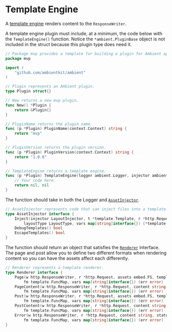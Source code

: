 # Template Engine

A [template engine](https://github.com/ambientkit/plugin/blob/main/templateengine/htmlengine/htmlengine.go) renders content to the `ResponseWriter`.

A template engine plugin must include, at a minimum, the code below with the `TemplateEngine()` function. Notice the `*ambient.PluginBase` object is not included in the struct because this plugin type does need it.

```go
// Package mvp provides a template for building a plugin for Ambient apps.
package mvp

import (
	"github.com/ambientkit/ambient"
)

// Plugin represents an Ambient plugin.
type Plugin struct{}

// New returns a new mvp plugin.
func New() *Plugin {
	return &Plugin{}
}

// PluginName returns the plugin name.
func (p *Plugin) PluginName(context.Context) string {
	return "mvp"
}

// PluginVersion returns the plugin version.
func (p *Plugin) PluginVersion(context.Context) string {
	return "1.0.0"
}

// TemplateEngine returns a template engine.
func (p *Plugin) TemplateEngine(logger ambient.Logger, injector ambient.AssetInjector) (ambient.Renderer, error) {
	// Your code here.
	return nil, nil
}
```

The function should take in both the Logger and [`AssetInjector`](https://github.com/ambientkit/ambient/blob/main/ambient_injector.go).

```go title="ambient_injector.go"
// AssetInjector represents code that can inject files into a template.
type AssetInjector interface {
	Inject(injector LayoutInjector, t *template.Template, r *http.Request,
		layoutType LayoutType, vars map[string]interface{}) (*template.Template, error)
	DebugTemplates() bool
	EscapeTemplates() bool
}
```

The function should return an object that satisfies the [`Renderer`](https://github.com/ambientkit/ambient/blob/main/ambient_renderer.go) interface. The page and post allow you to define two different formats when rendering content so you can have the assets affect each differently.

```go title="ambient_renderer.go"
// Renderer represents a template renderer.
type Renderer interface {
	Page(w http.ResponseWriter, r *http.Request, assets embed.FS, templateName string,
		fm template.FuncMap, vars map[string]interface{}) (err error)
	PageContent(w http.ResponseWriter, r *http.Request, content string,
		fm template.FuncMap, vars map[string]interface{}) (err error)
	Post(w http.ResponseWriter, r *http.Request, assets embed.FS, templateName string,
		fm template.FuncMap, vars map[string]interface{}) (err error)
	PostContent(w http.ResponseWriter, r *http.Request, content string,
		fm template.FuncMap, vars map[string]interface{}) (err error)
	Error(w http.ResponseWriter, r *http.Request, content string, statusCode int,
		fm template.FuncMap, vars map[string]interface{}) (err error)
}
```